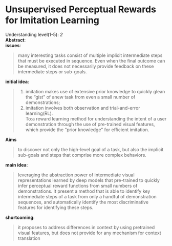 Unsupervised Perceptual Rewards for Imitation Learning
===
Understanding level(1-5): *2*  
**Abstract**:   
   **issues**:  
>many interesting tasks consist of multiple implicit intermediate steps that must be executed in sequence. Even when the final outcome can be measured, it does not necessarily provide feedback on these intermediate steps or sub-goals.  
  
   **initial idea**:
>1. imitation makes use of extensive prior knowledge to quickly glean the “gist” of anew task from even a small number of demonstrations;  
>2. imitation involves both observation and trial-and-error learning(RL).  
>To:a reward learning method for understanding the intent of a user demonstration through the use of pre-trained visual features, which provide the “prior knowledge” for efficient imitation.
  
  **Aims**  
>to discover not only the high-level goal of a task, but also the implicit sub-goals and steps that comprise more complex behaviors.
  
   **main idea**:  
>leveraging the abstraction power of intermediate visual representations learned by deep models that pre-trained to quickly infer perceptual reward functions from small numbers of demonstrations. It present a method that is able to identify key intermediate steps of a task from
only a handful of demonstration sequences, and automatically identify the most discriminative features for identifying these steps.  
  
   **shortcoming**:  
>it proposes to address differences in context by using pretrained visual features, but does not provide for
any mechanism for context translation
